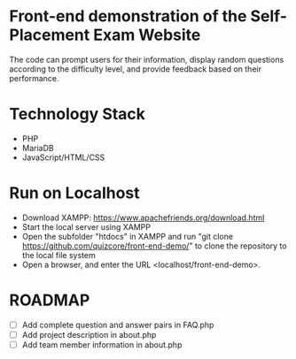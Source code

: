 # Front-end demonstration of the Self-Placement Exam Website
The code can prompt users for their information, display random questions according to the difficulty level, and provide feedback based on their performance.

# Technology Stack
* PHP
* MariaDB
* JavaScript/HTML/CSS

# Run on Localhost
* Download XAMPP: https://www.apachefriends.org/download.html
* Start the local server using XAMPP
* Open the subfolder "htdocs" in XAMPP and run "git clone https://github.com/quizcore/front-end-demo/" to clone the repository to the local file system
* Open a browser, and enter the URL <localhost/front-end-demo>.

# ROADMAP
* [ ] Add complete question and answer pairs in FAQ.php
* [ ] Add project description in about.php
* [ ] Add team member information in about.php
